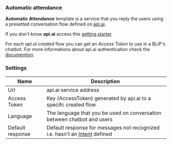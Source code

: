 ### Automatic attendance

**Automatic Attendance** template is a service that you reply the users using a presetted conversation flow defined on [api.ai](https://api.ai/).

If you don't know **api.ai** access this [getting starter](https://docs.api.ai/v17/docs/apiai-in-2-minutes-1).

For each *api.ai* created flow you can get an *Access Token* to use in a BLiP's chatbot. For more informations about api.ai authentication check the [documention]((https://docs.api.ai/docs/authentication)).

### Settings

| Name                | Description                                                                               |
|---------------------|-----------------------------------------------------------------------------------------|
| Url                 | api.ai service address                                                       |
| Access Token        | Key (AccessToken) generated by api.ai to a specifc created flow                               |
| Language            | The language that you be used on conversation between chatbot and users                                |
| Default response    | Default response for messages not recognized i.e. hasn't an [Intent](https://docs.api.ai/docs/concept-intents) defined  |
